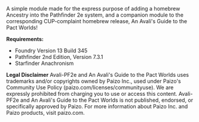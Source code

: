 A simple module made for the express purpose of adding a homebrew Ancestry into the Pathfinder 2e system, and a companion module to the corresponding CUP-complaint homebrew release, An Avali's Guide to the Pact Worlds!


**Requirements:**
* Foundry Version 13 Build 345
* Pathfinder 2nd Edition, Version 7.3.1
* Starfinder Anachronism

**Legal Disclaimer**
Avali-PF2e and An Avali's Guide to the Pact Worlds uses trademarks and/or copyrights owned by Paizo Inc., used under Paizo's Community Use Policy (paizo.com/licenses/communityuse). We are expressly prohibited from charging you to use or access this content. Avali-PF2e and An Avali's Guide to the Pact Worlds is not published, endorsed, or specifically approved by Paizo. For more information about Paizo Inc. and Paizo products, visit paizo.com.
